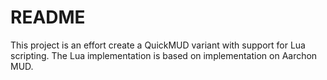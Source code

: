 # README #

This project is an effort create a QuickMUD variant with support for Lua scripting.
The Lua implementation is based on implementation on Aarchon MUD.
